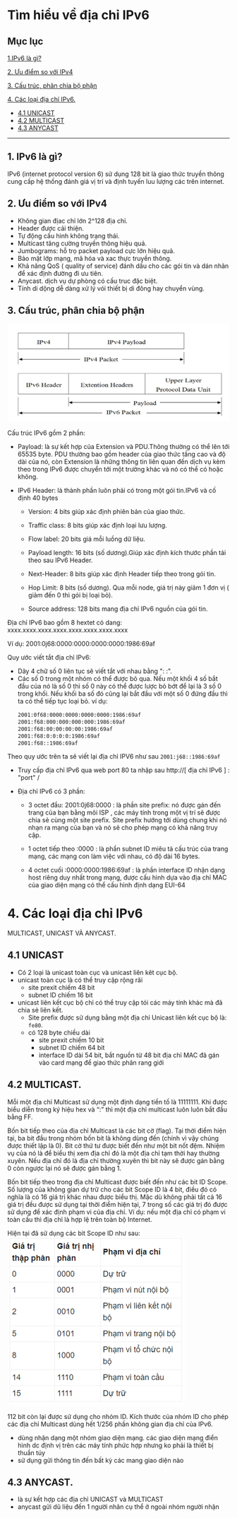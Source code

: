 # Tìm hiểu về địa chỉ IPv6

## Mục lục
[1.IPv6 là gì?](#1)

[2. Ưu điểm so với IPv4](#2)

[3. Cấu trúc, phân chia bộ phận](#3)

[4. Các loại địa chỉ IPv6.](#4)
- [4.1 UNICAST](#4.1)
- [4.2 MULTICAST](#4.2)
- [4.3 ANYCAST](#4.3)

---
## 1. IPv6 là gì?
IPv6 (internet protocol version 6) sử dụng 128 bit  là giao thức truyền thông cung cấp hệ thống đánh giá vị trí và định tuyến luu lượng các trên internet.

## 2. Ưu điểm so với IPv4
- Không gian địac chỉ lớn 2^128 địa chỉ.
- Header được cải  thiện.
- Tự động cấu hình không trạng thái.
- Multicast tăng cường truyền thông hiệu quả.
- Jumbograms: hỗ trọ packet payload cực lớn hiệu quả.
- Bảo mật lớp mạng, mã hóa và xac thực truyền thông.
- Khả năng QoS ( quality of service) đánh dấu cho các gói tin và dán nhãn để xác định đường đi ưu tiên.
- Anycast. dịch vụ dự phòng có cấu truc đặc biệt.
- Tính di dộng dễ dàng xử lý vói thiết bị di đông hay chuyển vùng.

## 3. Cấu trúc, phân chia bộ phận
![](../tcpimg/ipv6.png)

Cấu trúc IPv6 gồm 2 phần:

- Payload: là sự kết hợp của Extension và PDU.Thông thường có thể lên tới 65535 byte. PDU thường bao gồm header của giao thức tầng cao và độ dài của nó, còn Extension là những thông tin liên quan đến dịch vụ kèm theo trong IPv6 được chuyển tới một trường khác và nó có thể có hoặc không.

- IPv6 Header: là thành phần luôn phải có trong một gói tin.IPv6 và cố định 40 bytes

    - Version: 4 bits giúp xác định phiên bản của giao thức.

    - Traffic class: 8 bits giúp xác định loại lưu lượng.

    - Flow label: 20 bits giá mỗi luồng dữ liệu.

    - Payload length: 16 bits (số dương).Giúp xác định kích thước phần tải theo sau IPv6 Header.

    - Next-Header: 8 bits giúp xác định Header tiếp theo trong gói  tin.

    - Hop Limit: 8 bits (số dương). Qua mỗi node, giá trị này giảm 1 đơn vị ( giảm đến 0 thì gói bị loại bỏ).

    - Source address: 128 bits mang địa chỉ IPv6 nguồn của gói tin.


Địa chỉ IPv6 bao gồm 8 hextet có dang: xxxx.xxxx.xxxx.xxxx.xxxx.xxxx.xxxx.xxxx

Ví dụ: 2001:0j68:0000:0000:0000:0000:1986:69af

Quy ước viết tắt địa chỉ IPv6:
- Dãy 4 chữ số 0 liên tục sẽ viết tắt với nhau bằng ": :".
- Các số 0 trong một nhóm có thể được bỏ qua. Nếu một khối 4 số bắt đầu của nó là số 0 thì số 0 này có thể được lược bỏ bớt để lại là 3 số 0 trong khối. Nếu khối ba số đó cũng lại bắt đầu với một số 0 đứng đầu thì ta có thể tiếp tục loại bỏ.
ví dụ:
    ```
    2001:0f68:0000:0000:0000:0000:1986:69af
    2001:f68:000:000:000:000:1986:69af
    2001:f68:00:00:00:00:1986:69af
    2001:f68:0:0:0:0:1986:69af
    2001:f68::1986:69af
    ```

Theo quy ước trên ta sẽ viết lại địa chỉ IPV6 như sau
`2001:j68::1986:69af`

- Truy cấp địa chỉ IPv6 qua web port 80 ta nhập sau 
http://[ địa chỉ IPv6 ] :  "port" /

- Địa chỉ IPv6 có 3 phần:
    - 3 octet đầu: 2001:0j68:0000 : là phần site prefix:  nó được gán đến trang của bạn bằng môi ISP , các máy tính trong một vị trí sẽ được chia sẻ cùng một site  prefix. Site prefix hướng tới dùng chung khi nó nhạn ra mạng của bạn và nó sẽ cho phép mạng có khả năng truy cập.

    - 1 octet tiếp theo :0000 : là phần subnet ID miêu tả cấu trúc của trang mạng, các mạng con làm việc với nhau, có độ dài 16 bytes.

    - 4 octet cuối :0000:0000:1986:69af : là phần interface ID nhận dạng  host riêng duy nhất trong mạng, được cấu hình dựa vào địa chỉ MAC của giao diện mạng  có thể cấu hình định dạng EUI-64

# 4. Các loại địa chỉ IPv6
MULTICAST, UNICAST VÀ ANYCAST.

## 4.1 UNICAST
- Có 2 loại là unicast toàn cục và unicast liên kêt cục bộ.
- unicast toàn cục là có thể truy cập rộng rãi 
    - site prexit chiếm 48 bit
    - subnet ID chiếm 16 bit
- unicast liên kết cục bộ chỉ có thể truy cập tói các máy tính khác mà đã chia sẻ liên kết.
    - Site prefix được sử dụng bằng một địa chỉ Unicast liên kết cục bộ là: `fe80`.
    - có 128 byte chiều dài
        - site prexit chiếm 10 bit       
        - subnet ID chiếm 64 bit
        - interface  ID dài 54 bit, bắt nguồn từ 48 bit địa chỉ MAC đã gán vào card mạng để giao thức phân rang giới

## 4.2 MULTICAST.
Mỗi một địa chỉ Multicast sử dụng một định dạng tiền tố là 11111111. Khi được biểu diễn trong ký hiệu hex và “:” thì một địa chỉ multicast luôn luôn bắt đầu bằng FF.

Bốn bit tiếp theo của địa chỉ Multicast là các bit cờ (flag). Tại thời điểm hiện tại, ba bit đầu trong nhóm bốn bit là không dùng đến (chính vì vậy chúng được thiết lập là 0). Bit cờ thứ tư được biết đến như một bit nốt đệm. Nhiệm vụ của nó là để biểu thị xem địa chỉ đó là một địa chỉ tạm thời hay thường xuyên. Nếu địa chỉ đó là địa chỉ thường xuyên thì bit này sẽ được gán bằng 0 còn ngược lại nó sẽ được gán bằng 1.

Bốn bit tiếp theo trong địa chỉ Multicast được biết đến như các bit ID Scope. Số lượng của không gian dự trữ cho các bit Scope ID là 4 bit, điều đó có nghĩa là có 16 giá trị khác nhau được biểu thị. Mặc dù không phải tất cả 16 giá trị đều được sử dụng tại thời điểm hiện tại, 7 trong số các giá trị đó được sử dụng để xác định phạm vi của địa chỉ. Ví dụ: nếu một địa chỉ có phạm vi toàn cầu thì địa chỉ là hợp lệ trên toàn bộ Internet. 

Hiện tại đã sử dụng các bit Scope ID như sau:
![](../tcpimg/multi.png)

112 bit còn lại được sử dụng cho nhóm ID. Kích thước của nhóm ID cho phép các địa chỉ Multicast dùng hết 1/256 phần không gian địa chỉ của IPv6. 
- dùng nhận dạng một nhóm giao diện mạng. các giao diện mạng điển hình dc định vị trên các máy tính phức hợp nhưng ko phải là thiết bị thuần túy
- sử dụng gửi thông tin đến bất kỳ các mang giao diện nào

## 4.3 ANYCAST.
- là sự kết hợp các địa chỉ UNICAST và MULTICAST
- anycast gửi dũ liệu đến 1 người nhân cụ thể ở ngoài  nhóm người nhận
